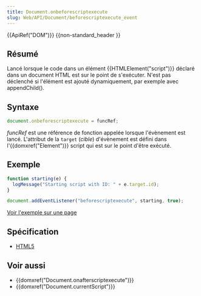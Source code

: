 ```yaml
---
title: Document.onbeforescriptexecute
slug: Web/API/Document/beforescriptexecute_event
---
```


{{ApiRef("DOM")}} {{non-standard_header }}

## Résumé

Lancé lorsque le code dans un élément {{HTMLElement("script")}} déclaré dans un document HTML est sur le point de s'exécuter. N'est pas déclenché si l'élément est ajouté dynamiquement, par exemple avec appendChild().

## Syntaxe

```js
document.onbeforescriptexecute = funcRef;
```

_funcRef_ est une référence de fonction appelée lorsque l'évènement est lancé. L'attribut de la `target` (_cible_) d'évènement est défini dans l'{{domxref("Element")}} script qui est sur le point d'être exécuté.

## Exemple

```js
function starting(e) {
  logMessage("Starting script with ID: " + e.target.id);
}

document.addEventListener("beforescriptexecute", starting, true);
```

[Voir l'exemple sur une page](/samples/html/currentScript.html)

## Spécification

- [HTML5](http://www.whatwg.org/specs/web-apps/current-work/#the-script-element)

## Voir aussi

- {{domxref("Document.onafterscriptexecute")}}
- {{domxref("Document.currentScript")}}
